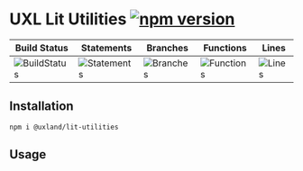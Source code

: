 # UXL Lit Utilities [![npm version](https://badge.fury.io/js/%40uxland%2Flit-utilities.svg)](https://badge.fury.io/js/%40uxland%2Flit-utilities)

| Build Status                                    | Statements                                    | Branches                                  | Functions                                   | Lines                               |
| ----------------------------------------------- | --------------------------------------------- | ----------------------------------------- | ------------------------------------------- | ----------------------------------- |
| ![BuildStatus](https://img.shields.io/badge/Build-Passing-brightgreen.svg "Building Status") | ![Statements](https://img.shields.io/badge/Coverage-88.15%25-yellow.svg "Make me better!") | ![Branches](https://img.shields.io/badge/Coverage-60%25-red.svg "Make me better!") | ![Functions](https://img.shields.io/badge/Coverage-80%25-yellow.svg "Make me better!") | ![Lines](https://img.shields.io/badge/Coverage-88.15%25-yellow.svg "Make me better!") |

## Installation

`npm i @uxland/lit-utilities`

## Usage
